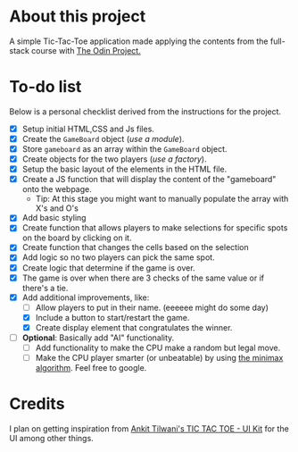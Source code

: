 # About this project

A simple Tic-Tac-Toe application made applying the contents from the full-stack course with [The Odin Project.](https://www.theodinproject.com/) 

# To-do list 
Below is a personal checklist derived from the instructions for the project.
- [x] Setup initial HTML,CSS and Js files.  
- [x]  Create the `GameBoard` object (*use a module*).
  - [x] Store `gameboard` as an array within the `GameBoard` object.
- [x] Create objects for the two players (*use a factory*). 
- [x] Setup the basic layout of the elements in the HTML file. 
- [x] Create a JS function that will display the content of the "gameboard" onto the webpage. 
  - Tip: At this stage you might want to manually populate the array with X's and O's
- [x] Add basic styling 
- [x] Create function that allows players to make selections for specific spots on the board by clicking on it. 
- [x] Create function that changes the cells based on the selection
- [x] Add logic so no two players can pick the same spot. 
- [x] Create logic that determine if the game is over.
- [x] The game is over when there are 3 checks of the same value or if there's a tie.
- [x] Add additional improvements, like:
  - [ ] Allow players to put in their name. (eeeeee might do some day)
  - [x] Include a button to start/restart the game.
  - [x] Create display element that congratulates the winner. 
- [ ] **Optional**: Basically add "AI" functionality. 
  - [ ] Add functionality to make the CPU make a random but legal move. 
  - [ ] Make the CPU player smarter (or unbeatable) by using [the minimax algorithm](https://en.wikipedia.org/wiki/Minimax). Feel free to google. 

# Credits 
I plan on getting inspiration from [Ankit Tilwani's TIC TAC TOE - UI Kit](https://www.figma.com/community/file/1198263701033771263/tic-tac-toe-ui-kit) for the UI among other things. 